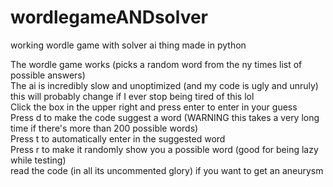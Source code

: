 # wordlegameANDsolver
working wordle game with solver ai thing made in python  
  
The wordle game works (picks a random word from the ny times list of possible answers)  
The ai is incredibly slow and unoptimized (and my code is ugly and unruly)  
this will probably change if I ever stop being tired of this lol  
Click the box in the upper right and press enter to enter in your guess  
Press d to make the code suggest a word (WARNING this takes a very long time if there's more than 200 possible words)  
Press t to automatically enter in the suggested word  
Press r to make it randomly show you a possible word (good for being lazy while testing)  
read the code (in all its uncommented glory) if you want to get an aneurysm  

